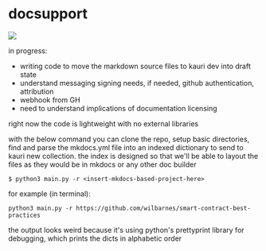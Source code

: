 # docsupport

![](https://github.com/wilbarnes/docsupport/blob/master/gh-to-kauri-export.jpg)

in progress:
* writing code to move the markdown source files to kauri dev into draft state
* understand messaging signing needs, if needed, github authentication, attribution
* webhook from GH
* need to understand implications of documentation licensing


right now the code is lightweight with no external libraries

with the below command you can clone the repo, setup basic directories, find and parse the mkdocs.yml file into an indexed dictionary to send to kauri new collection. the index is designed so that we'll be able to layout the files as they would be in mkdocs or any other doc builder
```
$ python3 main.py -r <insert-mkdocs-based-project-here>
```

for example (in terminal):
```
python3 main.py -r https://github.com/wilbarnes/smart-contract-best-practices
```

the output looks weird because it's using python's prettyprint library for debugging, which prints the dicts in alphabetic order
